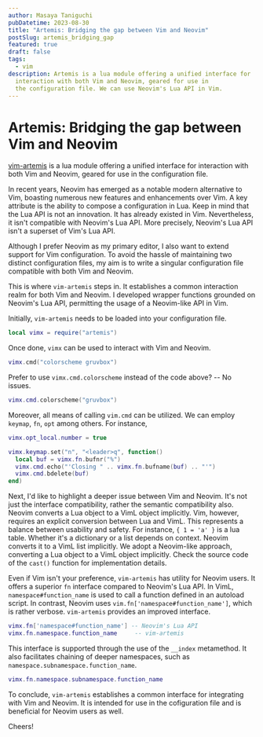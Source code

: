 ```yaml
---
author: Masaya Taniguchi
pubDatetime: 2023-08-30
title: "Artemis: Bridging the gap between Vim and Neovim"
postSlug: artemis_bridging_gap
featured: true
draft: false
tags:
  - vim
description: Artemis is a lua module offering a unified interface for
  interaction with both Vim and Neovim, geared for use in
  the configuration file. We can use Neovim's Lua API in Vim.
---
```


# Artemis: Bridging the gap between Vim and Neovim

[vim-artemis](https://github.com/tani/vim-artemis)
is a lua module offering a unified interface for
interaction with both Vim and Neovim, geared for use in the configuration file.

In recent years, Neovim has emerged as a notable modern alternative to
Vim, boasting numerous new features and enhancements over Vim.
A key attribute is the ability to compose a configuration in Lua.
Keep in mind that the Lua API is not an innovation. It has already existed in Vim.
Nevertheless, it isn't compatible with Neovim's Lua API. More precisely, Neovim's
Lua API isn't a superset of Vim's Lua API.

Although I prefer Neovim as my primary editor, I also want to extend
support for Vim configuration. To avoid the hassle of maintaining two distinct configuration files,
my aim is to write a singular configuration file compatible with both Vim and Neovim.

This is where `vim-artemis` steps in. It establishes a common interaction realm for
both Vim and Neovim. I developed wrapper functions grounded on
Neovim's Lua API, permitting the usage of a Neovim-like API in Vim.

Initially, `vim-artemis` needs to be loaded into your configuration file.

```lua
local vimx = require("artemis")
```

Once done, `vimx` can be used to interact with Vim and Neovim.

```lua
vimx.cmd("colorscheme gruvbox")
```

Prefer to use `vimx.cmd.colorscheme` instead of the code above? -- No issues.

```lua
vimx.cmd.colorscheme("gruvbox")
```

Moreover, all means of calling `vim.cmd` can be utilized.
We can employ `keymap`, `fn`, `opt` among others. For instance,

```lua
vimx.opt_local.number = true

vimx.keymap.set("n", "<leader>q", function()
  local buf = vimx.fn.bufnr("%")
  vimx.cmd.echo("'Closing " .. vimx.fn.bufname(buf) .. "'")
  vimx.cmd.bdelete(buf)
end)
```

Next, I'd like to highlight a deeper issue between Vim and Neovim.
It's not just the interface compatibility, rather the semantic compatibility also.
Neovim converts a Lua object to a VimL object implicitly.
Vim, however, requires an explicit conversion between Lua and VimL.
This represents a balance between usability and safety.
For instance, `{ 1 = 'a' }` is a lua table. Whether it's a dictionary or a list
depends on context. Neovim converts it to a VimL list implicitly.
We adopt a Neovim-like approach, converting a Lua object to a VimL object implicitly.
Check the source code of the `cast()` function for implementation details.

Even if Vim isn't your preference, `vim-artemis` has utility for Neovim users.
It offers a superior `fn` interface compared to Neovim's Lua API.
In VimL, `namespace#function_name` is used to call a function defined in an autoload script.
In contrast, Neovim uses `vim.fn['namespace#function_name']`, which is rather verbose.
`vim-artemis` provides an improved interface.

```lua
vimx.fn['namespace#function_name'] -- Neovim's Lua API
vimx.fn.namespace.function_name     -- vim-artemis
```

This interface is supported through the use of the `__index` metamethod.
It also facilitates chaining of deeper namespaces, such as `namespace.subnamespace.function_name`.

```lua
vimx.fn.namespace.subnamespace.function_name
```

To conclude, `vim-artemis` establishes a common interface for integrating with Vim and Neovim.
It is intended for use in the cofiguration file and is beneficial for Neovim users as well.

Cheers!
